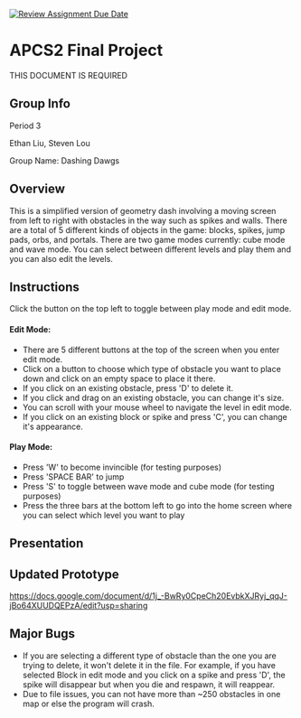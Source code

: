 [![Review Assignment Due Date](https://classroom.github.com/assets/deadline-readme-button-24ddc0f5d75046c5622901739e7c5dd533143b0c8e959d652212380cedb1ea36.svg)](https://classroom.github.com/a/syDSSnTt)
# APCS2 Final Project
THIS DOCUMENT IS REQUIRED
## Group Info
Period 3

Ethan Liu, Steven Lou

Group Name: Dashing Dawgs
## Overview
This is a simplified version of geometry dash involving a moving screen from left to right with obstacles in the way such as spikes and walls. There are a total of 5 different kinds of objects in the game: blocks, spikes, jump pads, orbs, and portals. There are two game modes currently: cube mode and wave mode. You can select between different levels and play them and you can also edit the levels.

## Instructions
Click the button on the top left to toggle between play mode and edit mode. 

#### Edit Mode:
* There are 5 different buttons at the top of the screen when you enter edit mode.
* Click on a button to choose which type of obstacle you want to place down and click on an empty space to place it there.
* If you click on an existing obstacle, press 'D' to delete it.
* If you click and drag on an existing obstacle, you can change it's size.
* You can scroll with your mouse wheel to navigate the level in edit mode.
* If you click on an existing block or spike and press 'C', you can change it's appearance.

#### Play Mode:
* Press 'W' to become invincible (for testing purposes)
* Press 'SPACE BAR' to jump
* Press 'S' to toggle between wave mode and cube mode (for testing purposes)
* Press the three bars at the bottom left to go into the home screen where you can select which level you want to play

## Presentation

## Updated Prototype
https://docs.google.com/document/d/1j_-BwRy0CpeCh20EvbkXJRyj_qqJ-jBo64XUUDQEPzA/edit?usp=sharing

## Major Bugs
* If you are selecting a different type of obstacle than the one you are trying to delete, it won't delete it in the file. For example, if you have selected Block in edit mode and you click on a spike and press 'D', the spike will disappear but when you die and respawn, it will reappear.
* Due to file issues, you can not have more than ~250 obstacles in one map or else the program will crash.